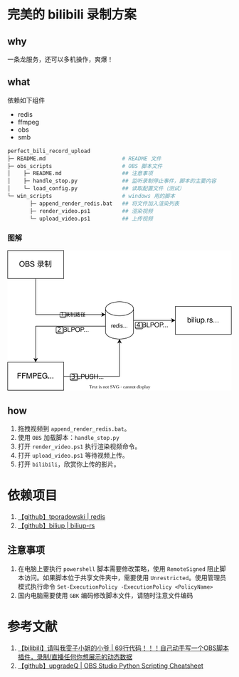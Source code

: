 # 完美的 bilibili 录制方案

## why

一条龙服务，还可以多机操作，爽爆！

## what

依赖如下组件
- redis
- ffmpeg
- obs
- smb

```bash
perfect_bili_record_upload
├─ README.md                        # README 文件
├─ obs_scripts                      # OBS 脚本文件
│    ├─ README.md                   ## 注意事项
│    ├─ handle_stop.py              ## 监听录制停止事件，脚本的主要内容
│    └─ load_config.py              ## 读取配置文件（测试）
└─ win_scripts                      # windows 用的脚本
       ├─ append_render_redis.bat   ## 将文件加入渲染列表
       ├─ render_video.ps1          ## 渲染视频
       └─ upload_video.ps1          ## 上传视频
```

### 图解

![流程图](./README.assets/flow.drawio.svg)

## how

1. 拖拽视频到 `append_render_redis.bat`。
2. 使用 `OBS` 加载脚本：`handle_stop.py`
3. 打开 `render_video.ps1` 执行渲染视频命令。
4. 打开 `upload_video.ps1` 等待视频上传。
5. 打开 `bilibili`，欣赏你上传的影片。


# 依赖项目

1. [【github】tporadowski | redis](https://github.com/tporadowski/redis)
2. [【github】biliup | biliup-rs](https://github.com/biliup/biliup-rs)

## 注意事项

1. 在电脑上要执行 `powershell` 脚本需要修改策略，使用 `RemoteSigned` 阻止脚本访问。如果脚本位于共享文件夹中，需要使用 `Unrestricted`。使用管理员模式执行命令 `Set-ExecutionPolicy -ExecutionPolicy <PolicyName>`
2. 国内电脑需要使用 `GBK` 编码修改脚本文件，请随时注意文件编码

# 参考文献

1. [【bilibili】请叫我雯子小姐的小爷 | 69行代码！！！自己动手写一个OBS脚本插件，录制/直播任何你想展示的动态数据](https://www.bilibili.com/video/BV18t4y1S7by)
2. [【github】upgradeQ | OBS Studio Python Scripting Cheatsheet](https://github.com/upgradeQ/OBS-Studio-Python-Scripting-Cheatsheet-obspython-Examples-of-API)